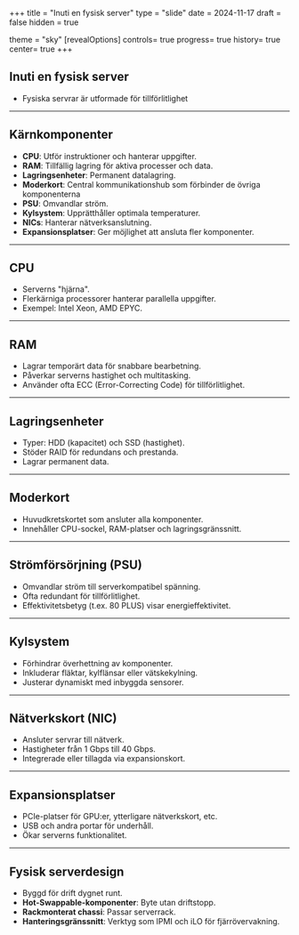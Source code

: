 +++
title = "Inuti en fysisk server"
type = "slide"
date = 2024-11-17
draft = false
hidden = true

theme = "sky"
[revealOptions]
controls= true
progress= true
history= true
center= true
+++

## Inuti en fysisk server
- Fysiska servrar är utformade för tillförlitlighet
---
## Kärnkomponenter
- **CPU**: Utför instruktioner och hanterar uppgifter.
- **RAM**: Tillfällig lagring för aktiva processer och data.
- **Lagringsenheter**: Permanent datalagring.
- **Moderkort**: Central kommunikationshub som förbinder de övriga komponenterna
- **PSU**: Omvandlar ström.
- **Kylsystem**: Upprätthåller optimala temperaturer.
- **NICs**: Hanterar nätverksanslutning.
- **Expansionsplatser**: Ger möjlighet att ansluta fler komponenter.
---
## CPU
- Serverns "hjärna".
- Flerkärniga processorer hanterar parallella uppgifter.
- Exempel: Intel Xeon, AMD EPYC.
---
## RAM
- Lagrar temporärt data för snabbare bearbetning.
- Påverkar serverns hastighet och multitasking.
- Använder ofta ECC (Error-Correcting Code) för tillförlitlighet.
---
## Lagringsenheter
- Typer: HDD (kapacitet) och SSD (hastighet).
- Stöder RAID för redundans och prestanda.
- Lagrar permanent data.
---
## Moderkort
- Huvudkretskortet som ansluter alla komponenter.
- Innehåller CPU-sockel, RAM-platser och lagringsgränssnitt.
---
## Strömförsörjning (PSU)
- Omvandlar ström till serverkompatibel spänning.
- Ofta redundant för tillförlitlighet.
- Effektivitetsbetyg (t.ex. 80 PLUS) visar energieffektivitet.
---
## Kylsystem
- Förhindrar överhettning av komponenter.
- Inkluderar fläktar, kylflänsar eller vätskekylning.
- Justerar dynamiskt med inbyggda sensorer.
---
## Nätverkskort (NIC)
- Ansluter servrar till nätverk.
- Hastigheter från 1 Gbps till 40 Gbps.
- Integrerade eller tillagda via expansionskort.
---
## Expansionsplatser
- PCIe-platser för GPU:er, ytterligare nätverkskort, etc.
- USB och andra portar för underhåll.
- Ökar serverns funktionalitet.
---
## Fysisk serverdesign
- Byggd för drift dygnet runt.
- **Hot-Swappable-komponenter**: Byte utan driftstopp.
- **Rackmonterat chassi**: Passar serverrack.
- **Hanteringsgränssnitt**: Verktyg som IPMI och iLO för fjärrövervakning.